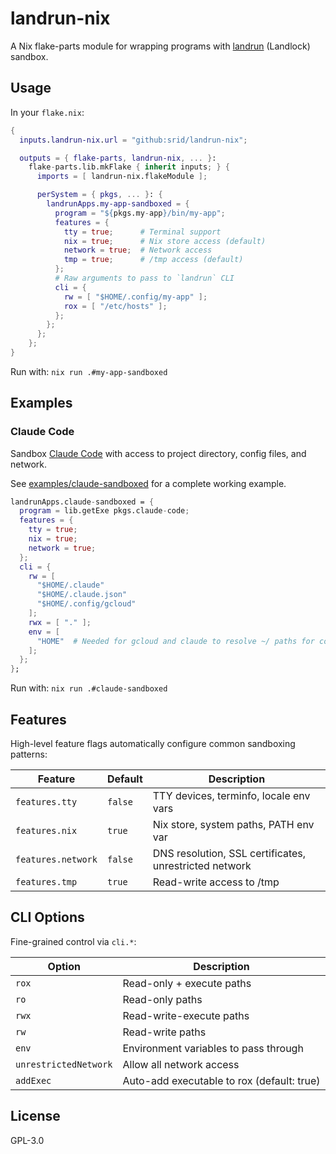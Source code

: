 # landrun-nix

A Nix flake-parts module for wrapping programs with [landrun](https://github.com/Zouuup/landrun) (Landlock) sandbox.

## Usage

In your `flake.nix`:

```nix
{
  inputs.landrun-nix.url = "github:srid/landrun-nix";

  outputs = { flake-parts, landrun-nix, ... }:
    flake-parts.lib.mkFlake { inherit inputs; } {
      imports = [ landrun-nix.flakeModule ];

      perSystem = { pkgs, ... }: {
        landrunApps.my-app-sandboxed = {
          program = "${pkgs.my-app}/bin/my-app";
          features = {
            tty = true;      # Terminal support
            nix = true;      # Nix store access (default)
            network = true;  # Network access
            tmp = true;      # /tmp access (default)
          };
          # Raw arguments to pass to `landrun` CLI
          cli = {
            rw = [ "$HOME/.config/my-app" ];
            rox = [ "/etc/hosts" ];
          };
        };
      };
    };
}
```

Run with: `nix run .#my-app-sandboxed`

## Examples

### Claude Code

Sandbox [Claude Code](https://claude.ai/code) with access to project directory, config files, and network.

See [examples/claude-sandboxed](./examples/claude-sandboxed) for a complete working example.

```nix
landrunApps.claude-sandboxed = {
  program = lib.getExe pkgs.claude-code;
  features = {
    tty = true;
    nix = true;
    network = true;
  };
  cli = {
    rw = [
      "$HOME/.claude"
      "$HOME/.claude.json"
      "$HOME/.config/gcloud"
    ];
    rwx = [ "." ];
    env = [
      "HOME"  # Needed for gcloud and claude to resolve ~/ paths for config/state files
    ];
  };
};
```

Run with: `nix run .#claude-sandboxed`

## Features

High-level feature flags automatically configure common sandboxing patterns:

| Feature | Default | Description |
|---------|---------|-------------|
| `features.tty` | `false` | TTY devices, terminfo, locale env vars |
| `features.nix` | `true` | Nix store, system paths, PATH env var |
| `features.network` | `false` | DNS resolution, SSL certificates, unrestricted network |
| `features.tmp` | `true` | Read-write access to /tmp |

## CLI Options

Fine-grained control via `cli.*`:

| Option | Description |
|--------|-------------|
| `rox` | Read-only + execute paths |
| `ro` | Read-only paths |
| `rwx` | Read-write-execute paths |
| `rw` | Read-write paths |
| `env` | Environment variables to pass through |
| `unrestrictedNetwork` | Allow all network access |
| `addExec` | Auto-add executable to rox (default: true) |

## License

GPL-3.0
